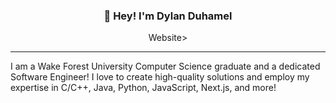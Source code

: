 <h3 align="center">👋 Hey! I'm Dylan Duhamel</h3>
<p align="center">
  <!<a href="https://www.dylanduhamel.com">Website</a>>
</p>

---
I am a Wake Forest University Computer Science graduate and a dedicated Software Engineer! I love to create high-quality solutions and employ my expertise in C/C++, Java, Python, JavaScript, Next.js, and more!
